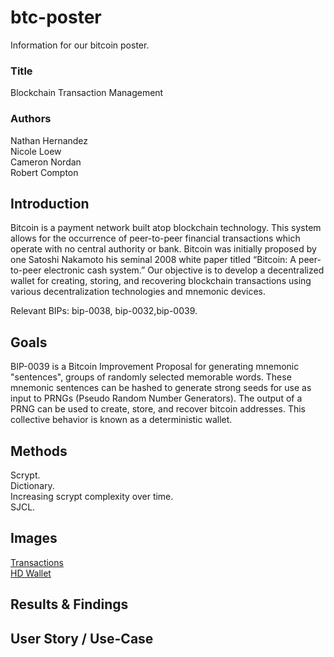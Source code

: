 # btc-poster
Information for our bitcoin poster.

### Title
Blockchain Transaction Management

### Authors
Nathan Hernandez  
Nicole Loew  
Cameron Nordan  
Robert Compton  

### 

## Introduction
Bitcoin is a payment network built atop blockchain technology. This system allows for the occurrence of peer-to-peer financial transactions which operate with no central authority or bank. Bitcoin was initially proposed by one Satoshi Nakamoto his seminal 2008 white paper titled “Bitcoin: A peer-to-peer electronic cash system.” Our objective is to develop a decentralized wallet for creating, storing, and recovering blockchain transactions using various decentralization technologies and mnemonic devices.  

Relevant BIPs: bip-0038, bip-0032,bip-0039.  

## Goals
BIP-0039 is a Bitcoin Improvement Proposal for generating mnemonic "sentences", groups of randomly selected memorable words. These mnemonic sentences can be hashed to generate strong seeds for use as input to PRNGs (Pseudo Random Number Generators). The output of a PRNG can be used to create, store, and recover bitcoin addresses. This collective behavior is known as a deterministic wallet.

## Methods
Scrypt.  
Dictionary.  
Increasing scrypt complexity over time.  
SJCL.  

## Images
[Transactions](https://bitcoin.org/bitcoin.pdf)  
[HD Wallet](https://github.com/bitcoin/bips/blob/master/bip-0032.mediawiki)  

## Results & Findings

## User Story / Use-Case

